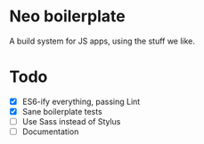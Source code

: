 # Neo boilerplate

A build system for JS apps, using the stuff we like.

# Todo

- [x] ES6-ify everything, passing Lint
- [x] Sane boilerplate tests
- [ ] Use Sass instead of Stylus
- [ ] Documentation
